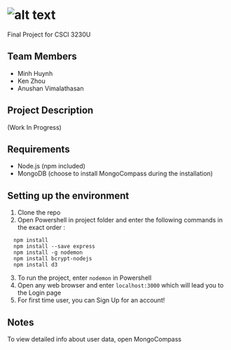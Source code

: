 ![alt text](https://github.com/QuangMinhHuynh/StockChamp/blob/master/public/images/logo.png)
===========
Final Project for CSCI 3230U

## Team Members
* Minh Huynh
* Ken Zhou
* Anushan Vimalathasan

## Project Description
(Work In Progress)

## Requirements
* Node.js (npm included)
* MongoDB (choose to install MongoCompass during the installation)

## Setting up the environment
1. Clone the repo
2. Open Powershell in project folder and enter the following commands in the exact order : 
```
  npm install 
  npm install --save express
  npm install -g nodemon
  npm install bcrypt-nodejs
  npm install d3
```
3. To run the project, enter `nodemon` in Powershell
4. Open any web browser and enter `localhost:3000` which will lead you to the Login page
5. For first time user, you can Sign Up for an account!

## Notes
To view detailed info about user data, open MongoCompass
